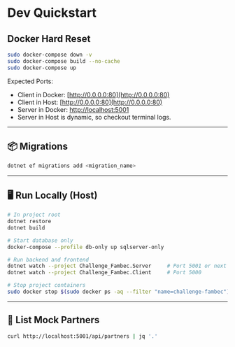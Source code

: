# Dev Quickstart

## Docker Hard Reset

```bash
sudo docker-compose down -v
sudo docker-compose build --no-cache
sudo docker-compose up
````

Expected Ports:

* Client in Docker: [http://0.0.0.0:80](http://0.0.0.0:80)
* Client in Host: [http://0.0.0.0:80](http://0.0.0.0:80)
* Server in Docker: [http://localhost:5001](http://localhost:5001)
* Server in Host is dynamic, so checkout terminal logs.

---

## 📦 Migrations

```bash
dotnet ef migrations add <migration_name>
```

---

## 🖥️ Run Locally (Host)

```bash
# In project root
dotnet restore
dotnet build

# Start database only
docker-compose --profile db-only up sqlserver-only

# Run backend and frontend
dotnet watch --project Challenge_Fambec.Server     # Port 5001 or next available
dotnet watch --project Challenge_Fambec.Client     # Port 5000

# Stop project containers
sudo docker stop $(sudo docker ps -aq --filter "name=challenge-fambec")
```

---

## 🔎 List Mock Partners

```bash
curl http://localhost:5001/api/partners | jq '.'
```

